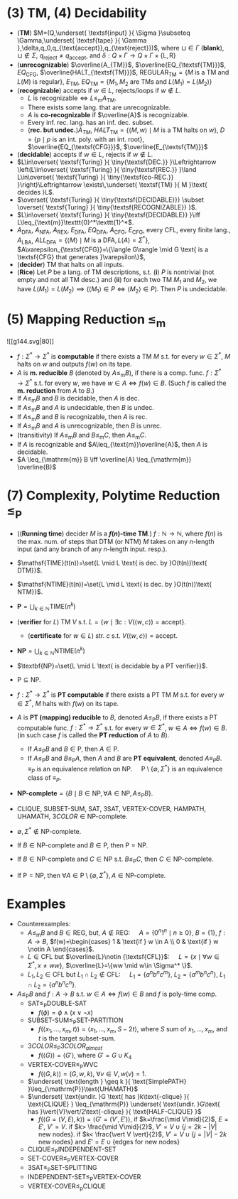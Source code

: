 # (3) TM, (4) Decidability 

- (**TM**) $M=(Q,\underset{ \textsf{input} }{ \Sigma }\subseteq \Gamma,\underset{ \textsf{tape} }{ \Gamma },\delta,q_0,q_{\text{accept}},q_{\text{reject}})$, where $\sqcup\in \Gamma$ (**blank**), $\sqcup\notin \Sigma$, $q_{\text{reject}}\neq q_{\text{accept}}$, and $\delta:Q\times \Gamma\longrightarrow Q\times \Gamma\times \{\text{L},\text{R}\}$
- (**unrecognizable**) $\overline{A_{TM}}$, $\overline{EQ_{\textsf{TM}}}$, $EQ_{\textsf{CFG}}$, $\overline{HALT_{\textsf{TM}}}$, $\text{REGULAR}_{\textsf{TM}}=\{ M \text{ is a TM and }L(M) \text{ is regular}\}$, $E_{\textsf{TM}}$, $EQ_{\textsf{TM}}=\{ M_1,M_2 \text{ are TMs and }L(M_1)=L(M_2)\}$
- (**recognizable**) accepts if $w\in L$, rejects/loops if $w\notin L$. 
	- $L \text{ is recognizable}\iff L\leq_{\text{m}}A_{\textsf{TM}}$. 
	- There exists some lang. that are unrecognizable.
	- $A$ is **co-recognizable** if $\overline{A}$ is recognizable.
	- Every inf. rec. lang. has an inf. dec. subset.
	- (**rec. but undec.**)$A_{TM}$, $HALT_{\textsf{TM}}=\{ \langle M,w\rangle\mid M \text{ is a TM halts on } w\}$, $D=\{ p \mid p \text{ is an int. poly. with an int. root} \}$, $\overline{EQ_{\textsf{CFG}}}$, $\overline{E_{\textsf{TM}}}$
- (**decidable**) accepts if $w\in L$, rejects if $w\notin L$.
- $L\in\overset{ \textsf{Turing} }{ \tiny{\textsf{DEC.}} }\Leftrightarrow \left(L\in\overset{ \textsf{Turing} }{ \tiny{\textsf{REC.}} }\land L\in\overset{ \textsf{Turing} }{ \tiny{\textsf{co-REC.}} }\right)\Leftrightarrow \exists\,\underset{ \textsf{TM} }{ M }\text{ decides }L$.
- $\overset{ \textsf{Turing} }{ \tiny{\textsf{DECIDABLE}}} \subset \overset{ \textsf{Turing} }{ \tiny{\textsf{RECOGNIZABLE}} }$.
- $L\in\overset{ \textsf{Turing} }{ \tiny{\textsf{DECIDABLE}} }\iff L\leq_{\text{m}}\texttt{0}^*\texttt{1}^*$.
- $A_{\textsf{DFA}}$, $A_{\textsf{NFA}}$, $A_{\textsf{REX}}$, $E_{\textsf{DFA}}$, $EQ_{\textsf{DFA}}$, $A_{\textsf{CFG}}$, $E_{\textsf{CFG}}$, every CFL, every finite lang., $A_{\textsf{LBA}}$, $ALL_{\textsf{DFA}}=\{\langle M\rangle \mid M \text{ is a }\textsf{DFA}{ },L(A)=\Sigma^*\}$, $A\varepsilon_{\textsf{CFG}}=\{\langle G\rangle \mid G \text{ is a \textsf{CFG} that generates }\varepsilon\}$, 
- (**decider**) TM that halts on all inputs. 
- (**Rice**) Let $P$ be a lang. of TM descriptions, s.t. (**i**) $P$ is nontrivial (not empty and not all TM desc.) and (**ii**) for each two TM $M_1$ and $M_2$, we have $L(M_1)=L(M_2)\implies(\langle M_1\rangle\in P\iff \langle M_2\rangle\in P)$. Then $P$ is undecidable. 

# (5) Mapping Reduction $\leq_{\text{m}}$  

![[g144.svg|80]]
- $f:\Sigma^*\to\Sigma^*$ is **computable** if there exists a TM $M$ s.t. for every $w\in \Sigma^*$, $M$ halts on $w$ and outputs $f(w)$ on its tape.
- $A$ is **m. reducible** $B$ (denoted by $A\leq_{\text{m}}B$), if there is a comp. func. $f:\Sigma^*\to\Sigma^*$ s.t. for every $w$, we have $w\in A\iff f(w)\in B$. (Such $f$ is called the **m. reduction** from $A$ to $B$.)
- If $A\leq_{\text{m}}B$ and $B$ is decidable, then $A$ is dec.
- If $A\leq_{\text{m}}B$ and $A$ is undecidable, then $B$ is undec.
- If $A\leq_{\text{m}}B$ and $B$ is recognizable, then $A$ is rec.
- If $A\leq_{\text{m}}B$ and $A$ is unrecognizable, then $B$ is unrec.
- (transitivity) If $A\leq_{\text{m}}B$ and $B\leq_{\text{m}}C$, then $A\leq_{\text{m}}C$.  
- If $A$ is recognizable and $A\leq_{\text{m}}\overline{A}$, then $A$ is decidable.
- $A \leq_{\mathrm{m}} B \iff \overline{A} \leq_{\mathrm{m}} \overline{B}$
# (7) Complexity, Polytime Reduction $\leq_{\mathrm{P}}$

- ((**Running time**) decider $M$ is a **$f(n)$-time TM**.) $f:\mathbb{N} \to \mathbb{N}$, where $f(n)$ is the max. num. of steps that DTM (or NTM) $M$ takes on any $n$-length input (and any branch of any $n$-length input. resp.).
- $\mathsf{TIME}(t(n))=\set{L \mid L \text{ is dec. by }O(t(n))\text{ DTM}}$.
- $\mathsf{NTIME}(t(n))=\set{L \mid L \text{ is dec. by }O(t(n))\text{ NTM}}$.
- $\textbf{P}=\bigcup_{k \in \mathbb{N}}\mathsf{TIME}(n^k)$
- (**verifier** for $L$) TM $V$ s.t. $L=\{w\mid \exists c : V(\langle w,c\rangle)=\textsf{accept} \}$.
	- (**certificate** for $w\in L$) str. $c$ s.t. $V(\langle w,c\rangle)=\textsf{accept}$.
- $\textbf{NP}=\bigcup_{k \in \mathbb{N}}\mathsf{NTIME}(n^k)$
- $\textbf{NP}=\set{L \mid L \text{ is decidable by a PT verifier}}$.
- $\mathrm{P}\subseteq\mathrm{NP}$.

- $f:\Sigma^*\to\Sigma^*$ is **PT computable** if there exists a PT TM $M$ s.t. for every $w\in\Sigma^*$, $M$ halts with $f(w)$ on its tape.
- $A$ is **PT (mapping) reducible** to $B$, denoted $A\leq_{\mathrm{P}} B$, if there exists a PT computable func. $f:\Sigma^*\to\Sigma^*$ s.t. for every $w\in\Sigma^*$, $w\in A \iff f(w)\in B$. (in such case $f$ is called the **PT reduction** of $A$ to $B$).
	- If $A\leq_{\mathrm{P}} B$ and $B\in\mathrm{P}$, then $A\in\mathrm{P}$.
	- If $A\leq_{\mathrm{P}} B$ and $B\leq_{\mathrm{P}} A$, then $A$ and $B$ are **PT equivalent**, denoted $A\equiv_P B.\quad$ $\equiv_P$ is an equivalence relation on $\mathrm{NP}.\quad$ $\mathrm{P}\setminus \{ \emptyset, \Sigma^* \}$ is an equivalence class of $\equiv_P$.
- $\textbf{NP-complete}=\{B\mid B\in\mathrm{NP} , \forall A\in\mathrm{NP},A\leq_{\mathrm{P}} B\}.$
- $\text{CLIQUE}$, $\text{SUBSET-SUM}$, $\text{SAT}$, $\text{3SAT}$, $\text{VERTEX-COVER}$, $\text{HAMPATH}$, $\text{UHAMATH}$, $3COLOR\in\text{NP-complete}$.
- $\emptyset,\Sigma^*\notin\text{NP-complete}$. 
- If $B\in\text{NP-complete}$ and $B\in\mathrm{P}$, then $\mathrm{P}=\mathrm{NP}$.
- If $B\in\text{NP-complete}$ and $C \in \mathrm{NP}$ s.t. $B\leq_{\mathrm{P}} C$, then $C\in\text{NP-complete}$.
- If $\mathrm{P}=\mathrm{NP}$, then $\forall A\in \mathrm{P}\setminus\{\emptyset,\Sigma^*\},\,A\in \text{NP-complete}$.

# Examples

- Counterexamples:
	- $A\leq_{\text{m}} B$ and $B\in\mathsf{REG}$, but, $A\notin\mathsf{REG}$: $\quad A=\{0^n1^n \mid n \ge 0\}$, $B=\{1\}$, $f:A\to B$, $f(w)=\begin{cases} 1 & \text{if } w \in A \\ 0 & \text{if } w \notin A \end{cases}$.
	- $L\in \textsf{CFL}$ but $\overline{L}\notin {\textsf{CFL}}$: $\quad L=\{x\mid \forall w\in \Sigma^*, x\neq ww \}$, $\overline{L}=\{ww \mid w\in \Sigma^* \}$.
	- $L_1,L_2\in \textsf{CFL}$ but $L_1\cap L_2\notin \textsf{CFL}$: $\quad L_1 = \{ a^nb^nc^m  \}$, $L_2 = \{ a^mb^nc^n  \}$, $L_1\cap L_2 = \{ a^nb^nc^n  \}$.
- $A\leq_{\mathrm{P}} B$ and $f:A\to B$ s.t. $w\in A \iff f(w)\in B$ and $f$ is poly-time comp.
	- $\text{SAT} \leq_{\mathrm{P}} \text{DOUBLE-SAT}$
		- $f(\phi) = \phi \land (x \lor \neg x)$
	- $\text{SUBSET-SUM} \leq_{\mathrm{P}} \text{SET-PARTITION}$
		- $f(\langle x_1, \dots, x_m, t \rangle) = \langle x_1, \dots, x_m, S-2t\rangle$, where $S$ sum of $x_1, \dots, x_m$, and $t$ is the target subset-sum.
	- $3COLOR \leq_{\mathrm{P}} 3COLOR_{almost}$
		- $f(\langle G \rangle) = \langle G' \rangle$, where $G'=G\cup K_4$
	- $\text{VERTEX-COVER} \leq_{\mathrm{P}} \text{WVC}$
		- $f(\langle G,k\rangle)= (G,w,k)$, $\forall v\in V,w(v)=1$.
	- $\underset{ \text{length } \geq k }{ \text{SimplePATH} }\leq_{\mathrm{P}}\text{UHAMATH}$
	- $\underset{ \text{undir. }G \text{ has }k\text{-clique} }{ \text{CLIQUE} } \leq_{\mathrm{P}} \underset{ \text{undir. }G\text{ has }\vert{V}\vert/2\text{-clique} }{ \text{HALF-CLIQUE} }$
		- $f(\langle G=(V,E),k\rangle)= \langle G'=(V',E')\rangle$, if $k=\frac{\mid V\mid}{2}$, $E=E'$, $V'=V$. if $k> \frac{\mid V\mid}{2}$, $V'=V\cup \{ j=2k-{\vert V \vert} \text{ new nodes} \}$. if $k< \frac{\vert V \vert}{2}$, $V'=V\cup \{ j=\vert V\vert-2k \text{ new nodes} \}$ and $E'=E\cup \{ \text{edges for new nodes} \}$
	- $\text{CLIQUE} \leq_{\mathrm{P}} \text{INDEPENDENT-SET}$     
	- $\text{SET-COVER}\leq_{\mathrm{P}} \text{VERTEX-COVER}$ 
	- $\text{3SAT} \leq_{\mathrm{P}} \text{SET-SPLITTING}$          
	- $\text{INDEPENDENT-SET}\leq_{\mathrm{P}} \text{VERTEX-COVER}$ 
	- $\text{VERTEX-COVER}\leq_{\text{p}}\text{CLIQUE}$           
